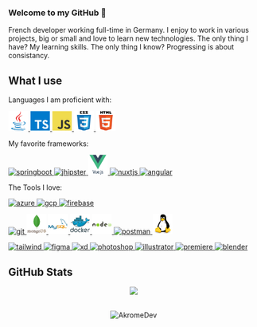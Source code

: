 ### Welcome to my GitHub 👋

French developer working full-time in Germany. I enjoy to work in various projects, big or small and love to learn new technologies.
The only thing I have? My learning skills. The only thing I know? Progressing is about consistancy.

## What I use
Languages I am proficient with:

 <a target="_blank" href="https://docs.oracle.com/en/java/" rel="noreferrer"> <img src="https://raw.githubusercontent.com/devicons/devicon/master/icons/java/java-original.svg" alt="java" width="40" height="40" /> </a>
 <a target="_blank" href="https://www.typescriptlang.org/" rel="noreferrer"> <img src="https://raw.githubusercontent.com/devicons/devicon/master/icons/typescript/typescript-original.svg" alt="typescript" width="40" height="40" /> </a>
 <a target="_blank" href="https://developer.mozilla.org/en-US/docs/Web/JavaScript" rel="noreferrer"> <img src="https://raw.githubusercontent.com/devicons/devicon/master/icons/javascript/javascript-original.svg" alt="javascript" width="40" height="40" /> </a>
 <a target="_blank" href="https://www.w3schools.com/css/" rel="noreferrer"> <img src="https://raw.githubusercontent.com/devicons/devicon/master/icons/css3/css3-original-wordmark.svg" alt="css3" width="40" height="40" /> </a>
 <a target="_blank" href="https://www.w3.org/html/" rel="noreferrer"> <img src="https://raw.githubusercontent.com/devicons/devicon/master/icons/html5/html5-original-wordmark.svg" alt="html5" width="40" height="40" /> </a>

My favorite frameworks:

 <a target="_blank" href="https://spring.io/" rel="noreferrer"> <img src="https://spring.io/img/spring.svg" alt="springboot" width="40" height="40" /> </a>
 <a target="_blank" href="https://jhipster.tech/" rel="noreferrer"> <img src="https://www.jhipster.tech/images/logo/logo-jhipster.svg" alt="jhipster" width="40" height="40" /> </a>
 <a target="_blank" href="https://vuejs.org/" rel="noreferrer"> <img src="https://raw.githubusercontent.com/devicons/devicon/master/icons/vuejs/vuejs-original-wordmark.svg" alt="vuejs" width="40" height="40" /> </a>
 <a target="_blank" href="https://nuxtjs.org/" rel="noreferrer"> <img src="https://www.vectorlogo.zone/logos/nuxtjs/nuxtjs-icon.svg" alt="nuxtjs" width="40" height="40" /> </a>
 <a target="_blank" href="https://angular.io/" rel="noreferrer"> <img src="https://angular.io/assets/images/logos/angular/angular.svg" alt="angular" width="40" height="40" /> </a>

The Tools I love:

 <a target="_blank" href="https://azure.microsoft.com/en-in/" rel="noreferrer"> <img src="https://www.vectorlogo.zone/logos/microsoft_azure/microsoft_azure-icon.svg" alt="azure" width="40" height="40" /> </a>
     <a target="_blank" href="https://cloud.google.com" rel="noreferrer"> <img src="https://www.vectorlogo.zone/logos/google_cloud/google_cloud-icon.svg" alt="gcp" width="40" height="40" /> </a>
     <a target="_blank" href="https://firebase.google.com/" rel="noreferrer"> <img src="https://www.vectorlogo.zone/logos/firebase/firebase-icon.svg" alt="firebase" width="40" height="40" /> </a>
                
 <a target="_blank" href="https://git-scm.com/" rel="noreferrer"> <img src="https://www.vectorlogo.zone/logos/git-scm/git-scm-icon.svg" alt="git" width="40" height="40" /> </a>
     <a target="_blank" href="https://www.mongodb.com/" rel="noreferrer"> <img src="https://raw.githubusercontent.com/devicons/devicon/master/icons/mongodb/mongodb-original-wordmark.svg" alt="mongodb" width="40" height="40" /> </a>
     <a target="_blank" href="https://www.mysql.com/" rel="noreferrer"> <img src="https://raw.githubusercontent.com/devicons/devicon/master/icons/mysql/mysql-original-wordmark.svg" alt="mysql" width="40" height="40" /> </a>
     <a target="_blank" href="https://www.docker.com/" rel="noreferrer"> <img src="https://raw.githubusercontent.com/devicons/devicon/master/icons/docker/docker-original-wordmark.svg" alt="docker" width="40" height="40" /> </a>
     <a target="_blank" href="https://nodejs.org" rel="noreferrer"> <img src="https://raw.githubusercontent.com/devicons/devicon/master/icons/nodejs/nodejs-original-wordmark.svg" alt="nodejs" width="40" height="40" /> </a>
     <a target="_blank" href="https://postman.com" rel="noreferrer"> <img src="https://www.vectorlogo.zone/logos/getpostman/getpostman-icon.svg" alt="postman" width="40" height="40" /> </a>
     <a target="_blank" href="https://www.linux.org/" rel="noreferrer"> <img src="https://raw.githubusercontent.com/devicons/devicon/master/icons/linux/linux-original.svg" alt="linux" width="40" height="40" /> </a>
                
 <a target="_blank" href="https://tailwindcss.com/" rel="noreferrer"> <img src="https://www.vectorlogo.zone/logos/tailwindcss/tailwindcss-icon.svg" alt="tailwind" width="40" height="40" /> </a>
     <a target="_blank" href="https://www.figma.com/" rel="noreferrer"> <img src="https://www.vectorlogo.zone/logos/figma/figma-icon.svg" alt="figma" width="40" height="40" /> </a>
     <a target="_blank" href="https://www.adobe.com/products/xd.html" rel="noreferrer"> <img src="https://cdn.worldvectorlogo.com/logos/adobe-xd.svg" alt="xd" width="40" height="40" /> </a>
     <a target="_blank" href="https://www.adobe.com/products/photoshop.html" rel="noreferrer"> <img src="https://seeklogo.com/images/A/adobe-photoshop-cc-logo-CBD0AAA3A7-seeklogo.com.png" alt="photoshop" width="40" height="40" /> </a>
     <a target="_blank" href="https://www.adobe.com/products/illustrator.html" rel="noreferrer"> <img src="https://seeklogo.com/images/A/adobe-illustrator-cc-logo-C1DC5A6D09-seeklogo.com.png" alt="illustrator" width="40" height="40" /> </a>
     <a target="_blank" href="https://www.adobe.com/products/premiere.html" rel="noreferrer"> <img src="https://seeklogo.com/images/A/adobe-premiere-cc-logo-2B72AFF7E6-seeklogo.com.png" alt="premiere" width="40" height="40" /> </a>
     <a target="_blank" href="https://www.blender.org/" rel="noreferrer"> <img src="https://download.blender.org/branding/community/blender_community_badge_white.svg" alt="blender" width="40" height="40" /> </a>

## GitHub Stats

<p align="center">
    <img src="https://github-readme-streak-stats.herokuapp.com?user=AkromeDev&theme=tokyonight&date_format=j%20M%5B%20Y%5D" width="600">
</p>

##

<p align="center">
        <img src="https://github-profile-trophy.vercel.app/?username=AkromeDev&theme=matrix&row=2&column=4&margin-w=15&margin-h=15" alt="AkromeDev" />
</p>
